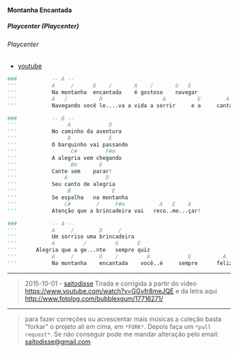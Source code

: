 #### Montanha Encantada
##### Playcenter (Playcenter)
###### Playcenter
- [youtube](https://www.youtube.com/watch?v=GGvfr8meJQE)

```py
###           -- A --
'''           A     /      D    /       A    /       G   E
'''           Na montanha  encantada    é gostoso    navegar
'''           A   /          D                   A          E        A
'''           Navegando você le....va a vida a sorrir     e a     cantar

###           -- B --
'''                A            D
'''           No caminho da aventura
'''                B            E
'''           O barquinho vai passando
'''                 C#         F#m
'''           A alegria vem chegando
'''                 Bm       E
'''           Cante sem    parar!
'''               A            D
'''           Seu canto de alegria
'''                B             E
'''           Se espalha   na montanha
'''               C#        /     F#m           A   E    A
'''           Atenção que a brincadeira vai   reco..me...çar!

###           -- A --
'''           A     /        D     /
'''           Um sorriso uma brincadeira
'''           A         /         G      E
'''      Alegria que a ge...nte   sempre quiz
'''           A     /        D    /         A            E          A
'''           Na montanha    encantada    você..é     sempre      feliz!!!
```


 -----------------

> 2015-10-01 - [saitodisse](http://saitodisse.github.io/)
>  Tirada e corrigida à partir do video https://www.youtube.com/watch?v=GGvfr8meJQE e da letra aqui http://www.fotolog.com/bubblexgum/17716271/

-------------

> para fazer correções ou acrescentar mais músicas a coleção basta "forkar" o projeto ali em cima, em `*FORK*`. Depois faça um `*pull request*`. Se não conseguir pode me mandar alteração pelo email: saitodisse@gmail.com
